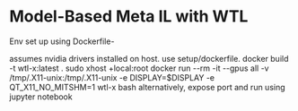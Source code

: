# Model-Based Meta IL with WTL


Env set up using Dockerfile- 

assumes nvidia drivers installed on host. use setup/dockerfile.
docker build -t wtl-x:latest .
sudo xhost +local:root
docker run
--rm
-it
--gpus all
-v /tmp/.X11-unix:/tmp/.X11-unix
-e DISPLAY=$DISPLAY
-e QT_X11_NO_MITSHM=1
wtl-x
bash
alternatively, expose port and run using jupyter notebook

